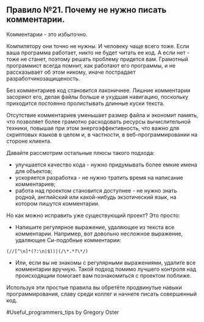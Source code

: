 
## Правило №21. Почему не нужно писать комментарии.

Комментарии - это избыточно.

Компилятору они точно не нужны. И человеку чаще всего тоже. Если ваша программа работает, никто не будет читать ее код. А если нет - тоже не станет, поэтому решать проблему придется вам. Грамотный программист всегда помнит, как работают его программы, и не рассказывает об этом никому, иначе пострадает разработчикозащищеность.

Без комментариев код становится лаконичнее. Лишние комментарии засоряют его, делая файлы больше и ухудшая навигацию, поскольку приходится постоянно пролистывать длинные куски текста.

Отсутствие комментариев уменьшает размер файла и экономит память, что позволяет более грамотно расходовать ресурсы вычислительной техники, повышая при этом энергоэффективность, что важно для скриптовых языков в целом и, в частности, в веб-программировании на стороне клиента.

Давайте рассмотрим остальные плюсы такого подхода:

- улучшается качество кода - нужно придумывать более емкие имена для объектов;
- ускоряется разработка - не нужно тратить время на написание комментариев;
- работа над проектом становится доступнее - не нужно знать родной, английский или какой-нибудь экзотический язык, на котором пишутся комментарии.

Но как можно исправить уже существующий проект? Это просто:

- Напишите регулярное выражение, удаляющее из текста все комментарии. Например, вот довольно несложное выражение, удаляющее Си-подобные комментарии:
```
(//[^\n]*(?:\n|$))|(/\*.*?\*/)
```
- Или, если вы не знакомы с регулярными выражениями, удалите все комментарии вручную. Такой подход помимо лучшего контроля над происходящим помогает вам познакомиться с проектом поближе.

Используя эти простые правила вы обретёте продвинутые навыки программирования, славу среди коллег и начнете писать совершенный код.

\#Useful_programmers_tips by Gregory Oster
